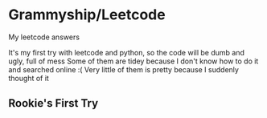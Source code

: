 # Grammyship/Leetcode
My leetcode answers

It's my first try with leetcode and python, so the code will be dumb and ugly, full of mess
Some of them are tidey because I don't know how to do it and searched online :(
Very little of them is pretty because I suddenly thought of it

## Rookie's First Try
